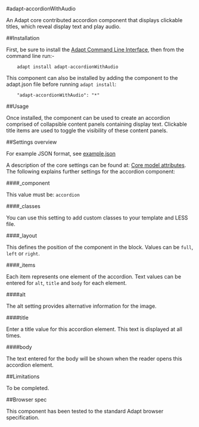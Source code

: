 #adapt-accordionWithAudio


An Adapt core contributed accordion component that displays clickable titles, which reveal display text and play audio.

##Installation

First, be sure to install the [Adapt Command Line Interface](https://github.com/adaptlearning/adapt-cli), then from the command line run:-

        adapt install adapt-accordionWithAudio

This component can also be installed by adding the component to the adapt.json file before running `adapt install`:

        "adapt-accordionWithAudio": "*"

##Usage

Once installed, the component can be used to create an accordion comprised of collapsible content panels containing display text.
Clickable title items are used to toggle the visibility of these content panels.


##Settings overview

For example JSON format, see [example.json](https://github.com/BATraining/adapt-accordionWithAudio/blob/master/example.json)

A description of the core settings can be found at: [Core model attributes](https://github.com/adaptlearning/adapt_framework/wiki/Core-model-attributes). The following explains further settings for the accordion component:

####_component

This value must be: `accordion`


####_classes

You can use this setting to add custom classes to your template and LESS file.

####_layout

This defines the position of the component in the block. Values can be `full`, `left` or `right`. 

####_items

Each item represents one element of the accordion. Text values can be entered for `alt`, `title` and `body` for each element.

####alt

The alt setting provides alternative information for the image.

####title

Enter a title value for this accordion element. This text is displayed at all times.

####body

The text entered for the body will be shown when the reader opens this accordion element.

##Limitations
 
To be completed.
 
##Browser spec
 
This component has been tested to the standard Adapt browser specification.